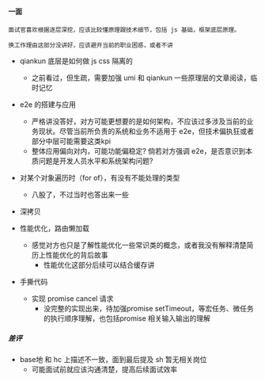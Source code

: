 #### 一面

`面试官喜欢根据逐层深挖，应该比较懂原理跟技术细节，包括 js 基础，框架底层原理。`

`换工作理由这部分没讲好，应该避开当前的职业困惑，或者不讲`

- qiankun 底层是如何做 js css 隔离的
    - 之前看过，但生疏，需要加强 umi 和 qiankun 一些原理层的文章阅读，临时记忆

- e2e 的搭建与应用
    - 严格讲没答好，对方可能更想要的是如何架构，不应该过多涉及当前的业务现状。尽管当前所负责的系统和业务不适用于 e2e，但技术偏执狂或者部分中层可能需要这类kpi
    - 整体应用偏向对内，可能功能偏稳定? 倘若对方强调 e2e，是否意识到本质问题是开发人员水平和系统架构问题?

- 对某个对象遍历时（for of），有没有不能处理的类型
    - 八股了，不过当时也答出来一些

- 深拷贝

- 性能优化，路由懒加载
    - 感觉对方也只是了解性能优化一些常识类的概念，或者我没有解释清楚简历上性能优化的背后故事
        - 性能优化这部分后续可以结合缓存讲

- 手撕代码
    - 实现 promise cancel 请求
        - 没完整的实现出来，待加强promise setTimeout，等宏任务、微任务的执行顺序理解，也包括promise 相关输入输出的理解


##### 差评

- base地 和 hc 上描述不一致，面到最后提及 sh 暂无相关岗位
    - 可能面试前就应该沟通清楚，提高后续面试效率


